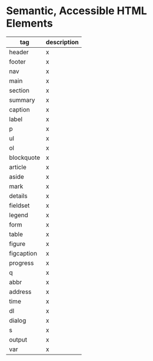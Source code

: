 
# Semantic, Accessible HTML Elements

| tag | description |
| --- | ----------- |
| header | x |
| footer | x |
| nav | x |
| main | x |
| section | x |
| summary | x |
| caption | x |
| label | x |
| p | x |
| ul | x |
| ol | x |
| blockquote | x |
| article | x |
| aside | x |
| mark | x |
| details | x |
| fieldset | x |
| legend | x |
| form | x |
| table | x |
| figure | x |
| figcaption | x |
| progress | x |
| q | x |
| abbr | x |
| address | x |
| time | x |
| dl | x |
| dialog | x |
| s | x |
| output | x |
| var | x |
